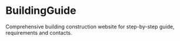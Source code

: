 # BuildingGuide
Comprehensive building construction website for step-by-step guide, requirements and contacts.
